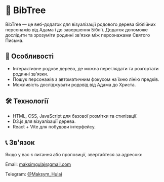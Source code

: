 # 📜 BibTree
BibTree — це веб-додаток для візуалізації родового дерева біблійних персонажів від Адама і до завершення Біблії. Додаток допоможе дослідити та зрозуміти родинні зв'язки між персонажами Святого Письма.

## 📖 Особливості
  * Інтерактивне родове дерево, де можна переглядати та розгортати родинні зв'язки.
  * Пошук персонажів з автоматичним фокусом на їхню лінію предків.
  * Можливість досліджувати родовід від Адама до Христа.

## 🛠 Технології
  * HTML, CSS, JavaScript для базової розмітки та стилізації.
  * D3.js для візуалізації дерева.
  * React + Vite для побудови інтерфейсу.

## 📞 Зв'язок
Якщо у вас є питання або пропозиції, звертайтеся за адресою:

  Email: maksimgulaj@gmail.com 
  
  Telegram: [@Maksym_Hulai](https://t.me/Maksym_Hulai)
